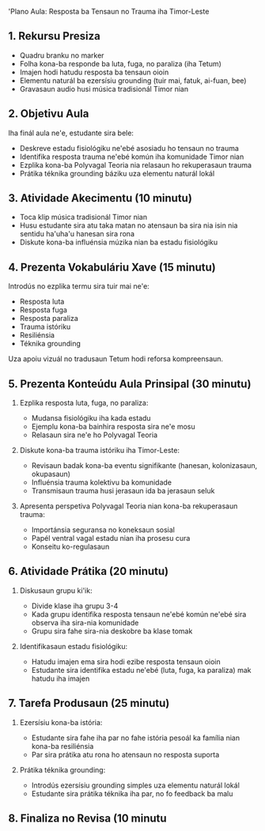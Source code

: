 'Plano Aula: Resposta ba Tensaun no Trauma iha Timor-Leste

## 1. Rekursu Presiza

- Quadru branku no marker
- Folha kona-ba responde ba luta, fuga, no paraliza (iha Tetum)
- Imajen hodi hatudu resposta ba tensaun oioin
- Elementu naturál ba ezersísiu grounding (tuir mai, fatuk, ai-fuan, bee)
- Gravasaun audio husi música tradisionál Timor nian

## 2. Objetivu Aula

Iha finál aula ne'e, estudante sira bele:
- Deskreve estadu fisiológiku ne'ebé asosiadu ho tensaun no trauma
- Identifika resposta trauma ne'ebé komún iha komunidade Timor nian
- Ezplika kona-ba Polyvagal Teoria nia relasaun ho rekuperasaun trauma
- Prátika téknika grounding báziku uza elementu naturál lokál

## 3. Atividade Akecimentu (10 minutu)

- Toca klip música tradisionál Timor nian
- Husu estudante sira atu taka matan no atensaun ba sira nia isin nia sentidu ha'uha'u hanesan sira rona
- Diskute kona-ba influénsia múzika nian ba estadu fisiológiku

## 4. Prezenta Vokabuláriu Xave (15 minutu)

Introdús no ezplika termu sira tuir mai ne'e:
- Resposta luta
- Resposta fuga
- Resposta paraliza
- Trauma istóriku
- Resiliénsia
- Téknika grounding

Uza apoiu vizuál no tradusaun Tetum hodi reforsa kompreensaun.

## 5. Prezenta Konteúdu Aula Prinsipal (30 minutu)

1. Ezplika resposta luta, fuga, no paraliza:
   - Mudansa fisiológiku iha kada estadu
   - Ejemplu kona-ba bainhira resposta sira ne'e mosu
   - Relasaun sira ne'e ho Polyvagal Teoria

2. Diskute kona-ba trauma istóriku iha Timor-Leste:
   - Revisaun badak kona-ba eventu signifikante (hanesan, kolonizasaun, okupasaun)
   - Influénsia trauma kolektivu ba komunidade
   - Transmisaun trauma husi jerasaun ida ba jerasaun seluk

3. Apresenta perspetiva Polyvagal Teoria nian kona-ba rekuperasaun trauma:
   - Importánsia seguransa no koneksaun sosial
   - Papél ventral vagal estadu nian iha prosesu cura
   - Konseitu ko-regulasaun

## 6. Atividade Prátika (20 minutu)

1. Diskusaun grupu ki'ik:
   - Divide klase iha grupu 3-4
   - Kada grupu identifika resposta tensaun ne'ebé komún ne'ebé sira observa iha sira-nia komunidade
   - Grupu sira fahe sira-nia deskobre ba klase tomak

2. Identifikasaun estadu fisiológiku:
   - Hatudu imajen ema sira hodi ezibe resposta tensaun oioin
   - Estudante sira identifika estadu ne'ebé (luta, fuga, ka paraliza) mak hatudu iha imajen

## 7. Tarefa Produsaun (25 minutu)

1. Ezersísiu kona-ba istória:
   - Estudante sira fahe iha par no fahe istória pesoál ka família nian kona-ba resiliénsia
   - Par sira prátika atu rona ho atensaun no resposta suporta

2. Prátika téknika grounding:
   - Introdús ezersísiu grounding simples uza elementu naturál lokál
   - Estudante sira prátika téknika iha par, no fo feedback ba malu

## 8. Finaliza no Revisa (10 minutu
